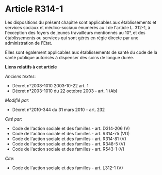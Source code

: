 # Article R314-1

Les dispositions du présent chapitre sont applicables aux établissements et services sociaux et médico-sociaux énumérés au I
de l'article L. 312-1, à l'exception des foyers de jeunes travailleurs mentionnés au 10°, et des établissements ou services
qui sont gérés en régie directe par une administration de l'Etat. 

Elles sont également applicables aux établissements de santé du code de la santé publique autorisés à dispenser des soins de
longue durée.

**Liens relatifs à cet article**

_Anciens textes_:

  - Décret n°2003-1010 2003-10-22 art. 1
  - Décret n°2003-1010 du 22 octobre 2003 - art. 1 (Ab)

_Modifié par_:

  - Décret n°2010-344 du 31 mars 2010 - art. 232

_Cité par_:

  - Code de l'action sociale et des familles - art. D314-206 (V)
  - Code de l'action sociale et des familles - art. R314-75 (VD)
  - Code de l'action sociale et des familles - art. R314-81 (V)
  - Code de l'action sociale et des familles - art. R348-5 (V)
  - Code de l'action sociale et des familles - art. R543-1 (V)

_Cite_:

  - Code de l'action sociale et des familles - art. L312-1 (V)
